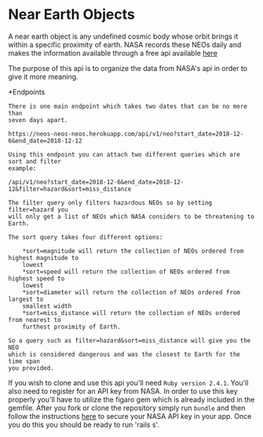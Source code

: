 # Near Earth Objects

A near earth object is any undefined cosmic body whose orbit brings it within
a specific proximity of earth. NASA records these NEOs daily and makes the
information available through a free api available [here](https://api.nasa.gov/api.html#NeoWS)

The purpose of this api is to organize the data from NASA's api in order to give
it more meaning.

*Endpoints

    There is one main endpoint which takes two dates that can be no more than
    seven days apart.

`https://neos-neos-neos.herokuapp.com/api/v1/neo?start_date=2018-12-6&end_date=2018-12-12`

    Using this endpoint you can attach two different queries which are sort and filter
    example:

`/api/v1/neo?start_date=2018-12-6&end_date=2018-12-12&filter=hazard&sort=miss_distance`

    The filter query only filters hazardous NEOs so by setting filter=hazard you
    will only get a list of NEOs which NASA considers to be threatening to Earth.

    The sort query takes four different options:

        *sort=magnitude will return the collection of NEOs ordered from highest magnitude to
        lowest
        *sort=speed will return the collection of NEOs ordered from highest speed to
        lowest
        *sort=diameter will return the collection of NEOs ordered from largest to
        smallest width
        *sort=miss_distance will return the collection of NEOs ordered from nearest to
        furthest proximity of Earth.

    So a query such as filter=hazard&sort=miss_distance will give you the NEO
    which is considered dangerous and was the closest to Earth for the time span
    you provided.


If you wish to clone and use this api you'll need `Ruby version 2.4.1`.
You'll also need to register for an API key from NASA. In order to use
this key properly you'll have to utilize the figaro gem which is already
included in the gemfile.
After you fork or clone the repository simply run `bundle` and then follow
the instructions [here](https://github.com/laserlemon/figaro) to secure
your NASA API key in your app. Once you do this you should be ready to run
'rails s'.

